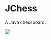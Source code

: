 # JChess
A Java chessboard.

![](https://raw.githubusercontent.com/vertinger/JChess/master/src/JChess/resources/screenshot.png)

